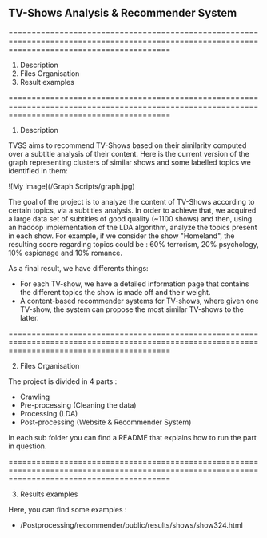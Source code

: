 ## TV-Shows Analysis & Recommender System ##

===============================================================================================================================================

1. Description
2. Files Organisation
3. Result examples

===============================================================================================================================================

1. Description

TVSS aims to recommend TV-Shows based on their similarity computed over a subtitle analysis of their content.
Here is the current version of the graph representing clusters of similar shows and some labelled topics we identified in them:

![My image](/Graph Scripts/graph.jpg)

The goal of the project is to analyze the content of TV-Shows according to certain topics, via a subtitles analysis. 
In order to achieve that, we acquired a large data set of subtitles of good quality (~1100 shows) and then, using an hadoop implementation of the LDA algorithm, analyze the topics present in each show. 
For example, if we consider the show "Homeland", the resulting score regarding topics could be : 60% terrorism, 20% psychology, 10% espionage and 10% romance.

As a final result, we have differents things:
- For each TV-show, we have a detailed information page that contains the different topics the show is made off and their weight.
- A content-based recommender systems for TV-shows, where given one TV-show, the system can propose the most similar TV-shows to the latter.

===============================================================================================================================================

2. Files Organisation

The project is divided in 4 parts :
  - Crawling
  - Pre-processing (Cleaning the data)
  - Processing  (LDA)
  - Post-processing (Website & Recommender System)

In each sub folder you can find a README that explains how to run the part in question.

===============================================================================================================================================

3. Results examples

Here, you can find some examples :
  - /Postprocessing/recommender/public/results/shows/show324.html


